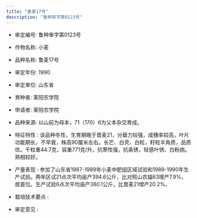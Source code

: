 ```yaml
---
title: "鲁麦17号"
description: "鲁种审字第0123号"
---
```

* 审定编号:  鲁种审字第0123号

*  作物名称:  小麦

*  品种名称:  鲁麦17号

*  审定年份:  1990

*  审定单位:  山东省

* 育种者:  莱阳农学院

*  申请者:  莱阳农学院

*  品种来源:  以山前为母本，71（170）6为父本杂交育成。

*  特征特性 : 
该品种冬性，生育期晚于晋麦21，分蘖力较强，成穗率较高，叶片功能期长，不早衰，株高90厘米左右。长芒、白壳、白粒，籽粒半角质，品质优。千粒重44.7克，容重771克/升。抗寒性强，抗条锈，轻感叶锈、白粉病。熟相较好。
 
*  产量表现 : 
参加了山东省1987-1989年小麦中肥组区域试验和1989-1990年生产试验。两年区试21点次平均亩产394.6公斤，比对照山农辐63增产7.9%，居首位。生产试验6点次平均亩产380.1公斤，比晋麦21增产20.2%。

*  栽培技术要点 : 


*  审定意见 : 

